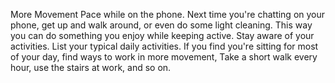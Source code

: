 More Movement
Pace while on the phone. Next time you're chatting on your phone, get up and walk around, or even do some light cleaning. This way you can do something you enjoy while keeping active.
Stay aware of your activities. List your typical daily activities. If you find you're sitting for most of your day, find ways to work in more movement, Take a short walk every hour, use the stairs at work, and so on.



